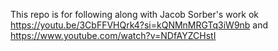 This repo is for following along with Jacob Sorber's work ok 
https://youtu.be/3CbFFVHQrk4?si=kQNMnMRGTq3iW9nb
and 
https://www.youtube.com/watch?v=NDfAYZCHstI


